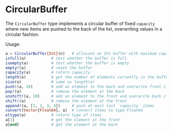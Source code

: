 # CircularBuffer

The `CircularBuffer` type implements a circular buffer of fixed
`capacity` where new items are pushed to the back of the list,
overwriting values in a circular fashion.

Usage:

```julia
a = CircularBuffer{Int}(n)   # allocate an Int buffer with maximum capacity n
isfull(a)           # test whether the buffer is full
isempty(a)          # test whether the buffer is empty
empty!(a)           # reset the buffer
capacity(a)         # return capacity
length(a)           # get the number of elements currently in the buffer
size(a)             # same as length(a)
push!(a, 10)        # add an element to the back and overwrite front if full
pop!(a)             # remove the element at the back
unshift!(a, 10)     # add an element to the front and overwrite back if full
shift!(a)           # remove the element at the front
append!(a, [1, 2, 3, 4])     # push at most last `capacity` items
convert(Vector{Float64}, a)  # convert items to type Float64
eltype(a)           # return type of items
a[1]                # get the element at the front
a[end]              # get the element at the back
```
